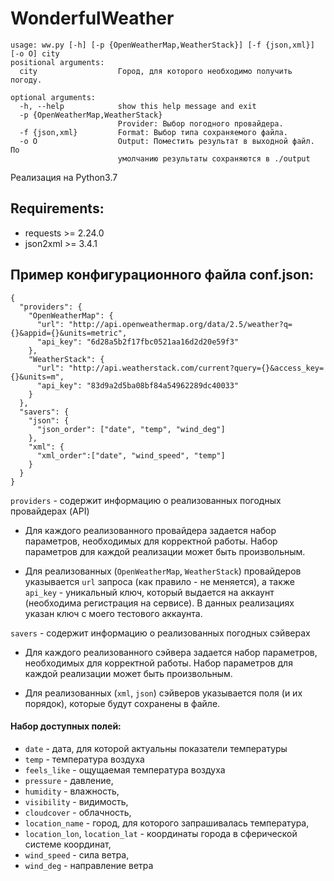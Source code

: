 # WonderfulWeather
```
usage: ww.py [-h] [-p {OpenWeatherMap,WeatherStack}] [-f {json,xml}] [-o O] city
positional arguments:
  city                  Город, для которого необходимо получить погоду.

optional arguments:
  -h, --help            show this help message and exit
  -p {OpenWeatherMap,WeatherStack}
                        Provider: Выбор погодного провайдера.
  -f {json,xml}         Format: Выбор типа сохраняемого файла.
  -o O                  Output: Поместить результат в выходной файл. По
                        умолчанию результаты сохраняются в ./output
```

Реализация на Python3.7
## Requirements:
  * requests >= 2.24.0
  * json2xml >= 3.4.1


## Пример конфигурационного файла conf.json:
```
{
  "providers": {
    "OpenWeatherMap": {
      "url": "http://api.openweathermap.org/data/2.5/weather?q={}&appid={}&units=metric",
      "api_key": "6d28a5b2f17fbc0521aa16d2d20e59f3"
    },
    "WeatherStack": {
      "url": "http://api.weatherstack.com/current?query={}&access_key={}&units=m",
      "api_key": "83d9a2d5ba08bf84a54962289dc40033"
    }
  },
  "savers": {
    "json": {
      "json_order": ["date", "temp", "wind_deg"]
    },
    "xml": {
      "xml_order":["date", "wind_speed", "temp"]
    }
  }
}
```
`providers` - содержит информацию о реализованных погодных провайдерах (API)

  * Для каждого реализованного провайдера задается набор параметров, необходимых для корректной работы. Набор параметров для каждой реализации может быть произвольным.

  * Для реализованных (`OpenWeatherMap`, `WeatherStack`) провайдеров указывается `url` запроса (как правило - не меняется), а также `api_key` - уникальный ключ, который выдается на аккаунт (необходима регистрация на сервисе). В данных реализациях указан ключ с моего тестового аккаунта.
  
`savers` - содержит информацию о реализованных погодных сэйверах

  * Для каждого реализованного сэйвера задается набор параметров, необходимых для корректной работы. Набор параметров для каждой реализации может быть произвольным.

  * Для реализованных (`xml`, `json`) сэйверов указывается поля (и их порядок), которые будут сохранены в файле.

  #### Набор доступных полей:
  

  * `date` - дата, для которой актуальны показатели температуры
  * `temp` - температура воздуха
  * `feels_like` - ощущаемая температура воздуха
  * `pressure` - давление,
  * `humidity` - влажность,
  * `visibility` - видимость,
  * `cloudcover` - облачность,
  * `location_name` - город, для которого запрашивалась температура,
  * `location_lon`, `location_lat` - координаты города в сферической системе координат,
  * `wind_speed` - сила ветра,
  * `wind_deg` - направление ветра  
 
